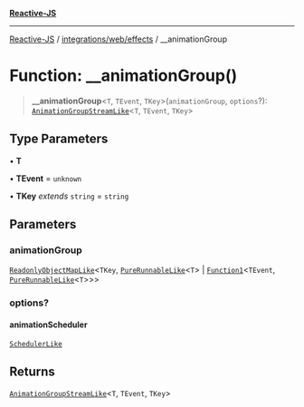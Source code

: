 [**Reactive-JS**](../../../../README.md)

***

[Reactive-JS](../../../../README.md) / [integrations/web/effects](../README.md) / \_\_animationGroup

# Function: \_\_animationGroup()

> **\_\_animationGroup**\<`T`, `TEvent`, `TKey`\>(`animationGroup`, `options`?): [`AnimationGroupStreamLike`](../../../../concurrent/interfaces/AnimationGroupStreamLike.md)\<`T`, `TEvent`, `TKey`\>

## Type Parameters

• **T**

• **TEvent** = `unknown`

• **TKey** *extends* `string` = `string`

## Parameters

### animationGroup

[`ReadonlyObjectMapLike`](../../../../collections/type-aliases/ReadonlyObjectMapLike.md)\<`TKey`, [`PureRunnableLike`](../../../../concurrent/interfaces/PureRunnableLike.md)\<`T`\> \| [`Function1`](../../../../functions/type-aliases/Function1.md)\<`TEvent`, [`PureRunnableLike`](../../../../concurrent/interfaces/PureRunnableLike.md)\<`T`\>\>\>

### options?

#### animationScheduler

[`SchedulerLike`](../../../../concurrent/interfaces/SchedulerLike.md)

## Returns

[`AnimationGroupStreamLike`](../../../../concurrent/interfaces/AnimationGroupStreamLike.md)\<`T`, `TEvent`, `TKey`\>

